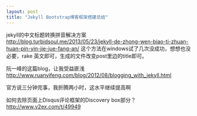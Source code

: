 ```yaml
---
layout: post
title: "Jekyll Bootstrap博客框架搭建总结"
---
```


jekyll的中文标题转换拼音解决方案 
http://blog.turbidsoul.me/2013/05/23/jekyll-de-zhong-wen-biao-ti-zhuan-huan-pin-yin-jie-jue-fang-an/
这个方法在windows试了几次没成功，想想也没必要，rake 英文即可，生成的文件改变post里边的title即可。

阮一峰的这篇blog，让我受益匪浅
http://www.ruanyifeng.com/blog/2012/08/blogging_with_jekyll.html

官方说三分钟完事，我折腾两小时，这水平继续提高啊

如何去除页面上Disqus评论框架的Discovery box部分？ http://www.v2ex.com/t/49949
